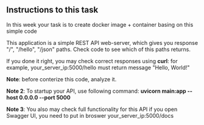## Instructions to this task

In this week your task is to create docker image + container basing on this simple code

This application is a simple REST API web-server, which gives you response "/", "/hello", "/json" paths. Check code to see which of this paths returns.

If you done it right, you may check correct responses using **curl**: for example, your_server_ip:5000/hello must return message "Hello, World!"

**Note**: before conterize this code, analyze it.

**Note 2**: To startup your API, use following command: **uvicorn main:app --host 0.0.0.0 --port 5000**

**Note 3**: You also may check full functionality for this API if you open Swagger UI, you need to put in broswer your_server_ip:5000/docs
